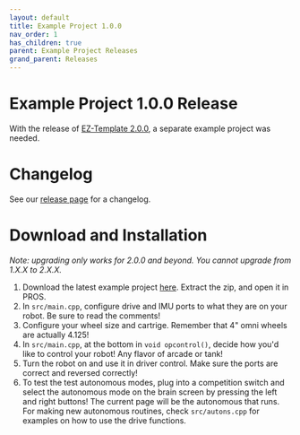```yaml
---
layout: default
title: Example Project 1.0.0
nav_order: 1
has_children: true
parent: Example Project Releases
grand_parent: Releases
---
```


# Example Project 1.0.0 Release
With the release of [EZ-Template 2.0.0](https://github.com/EZ-Robotics/EZ-Template/releases/tag/v2.0.0), a separate example project was needed.  

# Changelog   
See our [release page](https://github.com/EZ-Robotics/EZ-Template-Example/releases/tag/v1.0.0) for a changelog. 

# Download and Installation  
 *Note: upgrading only works for 2.0.0 and beyond. You cannot upgrade from 1.X.X to 2.X.X.*  
1) Download the latest example project [here](https://github.com/EZ-Robotics/EZ-Template-Example/releases/latest).  Extract the zip, and open it in PROS.   
2) In `src/main.cpp`, configure drive and IMU ports to what they are on your robot.  Be sure to read the comments!    
3) Configure your wheel size and cartrige.  Remember that 4" omni wheels are actually 4.125!    
4) In `src/main.cpp`, at the bottom in `void opcontrol()`, decide how you'd like to control your robot!  Any flavor of arcade or tank!    
5) Turn the robot on and use it in driver control.  Make sure the ports are correct and reversed correctly!    
6) To test the test autonomous modes, plug into a competition switch and select the autonomous mode on the brain screen by pressing the left and right buttons!  The current page will be the autonomous that runs.  For making new autonomous routines, check `src/autons.cpp` for examples on how to use the drive functions.  
